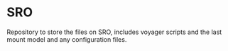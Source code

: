 # SRO
Repository to store the files on SRO, includes voyager scripts and the last mount model and any configuration files.


